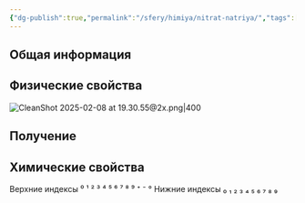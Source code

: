 ```yaml
---
{"dg-publish":true,"permalink":"/sfery/himiya/nitrat-natriya/","tags":["Неорганика"]}
---
```


## Общая информация
## Физические свойства
![CleanShot 2025-02-08 at 19.30.55@2x.png|400](/img/user/%D0%90%D1%80%D1%85%D0%B8%D0%B2/%D0%9A%D1%8D%D1%88/CleanShot%202025-02-08%20at%2019.30.55@2x.png)
## Получение
## Химические свойства

Верхние индексы ⁰ ¹ ² ³ ⁴ ⁵ ⁶ ⁷ ⁸ ⁹ ⁺ ⁻ °
Нижние индексы ₀ ₁ ₂ ₃ ₄ ₅ ₆ ₇ ₈ ₉ 